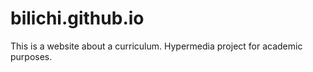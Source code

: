 # bilichi.github.io
This is a website about a curriculum.  Hypermedia project for academic purposes.
